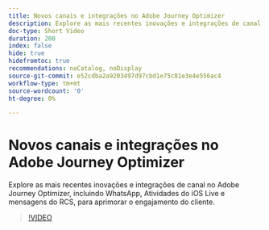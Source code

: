 ```yaml
---
title: Novos canais e integrações no Adobe Journey Optimizer
description: Explore as mais recentes inovações e integrações de canal no Adobe Journey Optimizer, incluindo WhatsApp, Atividades do iOS Live e mensagens do RCS, para aprimorar o engajamento do cliente.
doc-type: Short Video
duration: 208
index: false
hide: true
hidefromtoc: true
recommendations: noCatalog, noDisplay
source-git-commit: e52cdba2a9203497d97cbd1e75c81e3e4e556ac4
workflow-type: tm+mt
source-wordcount: '0'
ht-degree: 0%

---
```



# Novos canais e integrações no Adobe Journey Optimizer

Explore as mais recentes inovações e integrações de canal no Adobe Journey Optimizer, incluindo WhatsApp, Atividades do iOS Live e mensagens do RCS, para aprimorar o engajamento do cliente.

<!-- 62_S520_3442520_207_new-channels-and-integrations-in-adobe-journey-optimizer -->
>[!VIDEO](https://video.tv.adobe.com/v/3458234/?learn=on&enablevpops=true)
